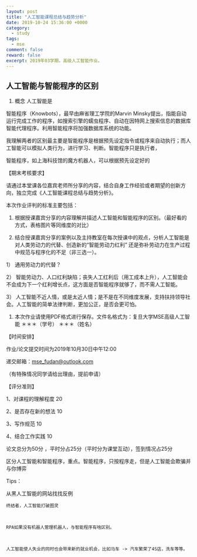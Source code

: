 ```yaml
---
layout: post
title: "人工智能课程总结与趋势分析"
date: 2019-10-24 15:36:00 +0000
category:
  - study
tags:
  - mse
comment: false
reward: false
excerpt: 2019年03学期，高级人工智能作业。
---
```


## 人工智能与智能程序的区别

1. 概念
人工智能是

智能程序（Knowbots），最早由麻省理工学院的Marvin Minsky提出，指能自动运行完成工作的程序，如搜索引擎的蠕虫程序、自动在因特网上搜索信息的数据库智能代理程序。利用智能程序将加强数据库系统的功能。

我理解两者的区别最主要是智能程序是根据预先设定指令或程序来自动执行；而人工智能可以模拟人类行为，进行学习、判断。智能程序只是执行者，

智能程序，如上海科技馆的魔方机器人，可以根据预先设定好的

【期末考核要求】

请通过本堂课各位嘉宾老师所分享的内容，结合自身工作经验或者期望的创新方向，独立完成《人工智能课程总结与趋势分析》。

本次作业评判的标准主要包括：

1.  根据授课嘉宾分享的内容理解并描述人工智能和智能程序的区别。（最好看的方式，表格图片等同维度的对比）

2.  结合授课嘉宾分享的案例以及主持教室在每次授课中的观点，分析人工智能是对人类劳动力的代替、创造新的“智能劳动力红利”     还是弥补劳动力在生产过程中规范与程序化的不足（非三选一）。

1）  通用劳动力的代替？

2）  智能劳动力、人口红利缺陷；丧失人工红利后（用工成本上升），人工智能会不会成为下一个红利增长点，这方面是否智能程序就够了，而不需人工智能。

3）  人工智能不近人情，或是太近人情；是不是在不同维度发展，支持扶持领导社会。人工智能的简单法律判断，更加公正，是否会更可怕。

1.  本次作业请使用PDF格式进行保存。文件名格式为：复旦大学MSE高级人工智能 ＊＊＊（学号） ＊＊＊（姓名）

【时间安排】

作业/论文提交时间为2019年10月30日中午12:00

递交邮箱：mse_fudan@outlook.com

（有特殊情况同学请给出理由，提前申请）

【评分准则】

1、对课程的理解程度  20

2、是否存在新的想法  10

3、写作规范  10

4、结合工作实践  10

论文总分为50分 ，平时分占25分（平时分为课堂互动），签到情况占25分


区分人工智能和智能程序，重点。智能程序，只按程序走，但是人工智能会欺骗并与你博弈

Tips：

从黑人工智能的网站找找反例



	终结者，人工智能打破图灵



	RPA如果没有机器人管理机器人，与智能程序有啥区别。



	人工智能使人失业的同时也会带来新的就业机会，比如马车 -> 汽车繁荣了4S店，洗车等等。

